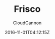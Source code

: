 ---
title: "Frisco"
github: https://github.com/CloudCannon/frisco-jekyll-template
demo: https://brave-submarine.cloudvent.net/
author: CloudCannon

ssg:
  - Jekyll
cms:
  - No Cms
date: 2016-11-01T04:12:15Z
github_branch: master
---